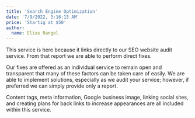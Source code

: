 ```yaml
---
title: 'Search Engine Optimization'
date: '7/9/2022, 3:16:15 AM'
price: 'Startig at $50'
author:
  name: Elias Rangel
---
```


This service is here because it links directly to our SEO website audit service. From that report we are able to perform direct fixes.

Our fixes are offered as an individual service to remain open and transparent that many of these factors can be taken care of easily. We are able to implement solutions, especially as we audit your service; however, if preferred we can simply provide only a report.

Content tags, meta information, Google business image, linking social sites, and creating plans for back links to increase appearances are all included within this service.

